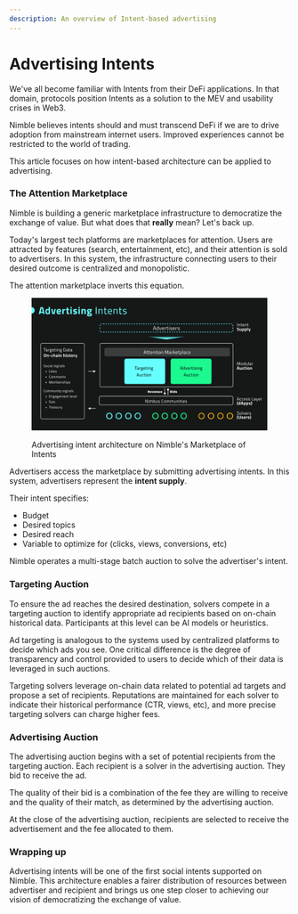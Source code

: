 ```yaml
---
description: An overview of Intent-based advertising
---
```


# Advertising Intents

We've all become familiar with Intents from their DeFi applications. In that domain, protocols position Intents as a solution to the MEV and usability crises in Web3.

Nimble believes intents should and must transcend DeFi if we are to drive adoption from mainstream internet users. Improved experiences cannot be restricted to the world of trading.

This article focuses on how intent-based architecture can be applied to advertising.

### The Attention Marketplace

Nimble is building a generic marketplace infrastructure to democratize the exchange of value. But what does that **really** mean? Let's back up.

Today's largest tech platforms are marketplaces for attention. Users are attracted by features (search, entertainment, etc), and their attention is sold to advertisers. In this system, the infrastructure connecting users to their desired outcome is centralized and monopolistic.

The attention marketplace inverts this equation.

<figure><img src="../.gitbook/assets/Slide 16_10 - 90 (2).png" alt=""><figcaption><p>Advertising intent architecture on Nimble's Marketplace of Intents</p></figcaption></figure>

Advertisers access the marketplace by submitting advertising intents. In this system, advertisers represent the **intent supply**.

Their intent specifies:

* Budget
* Desired topics
* Desired reach
* Variable to optimize for (clicks, views, conversions, etc)

Nimble operates a multi-stage batch auction to solve the advertiser's intent.

### Targeting Auction

To ensure the ad reaches the desired destination, solvers compete in a targeting auction to identify appropriate ad recipients based on on-chain historical data. Participants at this level can be AI models or heuristics.

Ad targeting is analogous to the systems used by centralized platforms to decide which ads you see. One critical difference is the degree of transparency and control provided to users to decide which of their data is leveraged in such auctions.

Targeting solvers leverage on-chain data related to potential ad targets and propose a set of recipients. Reputations are maintained for each solver to indicate their historical performance (CTR, views, etc), and more precise targeting solvers can charge higher fees.

### Advertising Auction

The advertising auction begins with a set of potential recipients from the targeting auction. Each recipient is a solver in the advertising auction. They bid to receive the ad.

The quality of their bid is a combination of the fee they are willing to receive and the quality of their match, as determined by the advertising auction.

At the close of the advertising auction, recipients are selected to receive the advertisement and the fee allocated to them.

### Wrapping up

Advertising intents will be one of the first social intents supported on Nimble. This architecture enables a fairer distribution of resources between advertiser and recipient and brings us one step closer to achieving our vision of democratizing the exchange of value.
